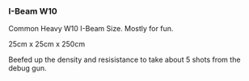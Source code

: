 ### I-Beam W10

Common Heavy W10 I-Beam Size. Mostly for fun.

25cm x 25cm x 250cm

Beefed up the density and resisistance to take about 5 shots from the debug gun.
